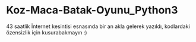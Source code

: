 # Koz-Maca-Batak-Oyunu_Python3

43 saatlik İnternet kesintisi esnasında bir an akla gelerek yazıldı, kodlardaki özensizlik için kusurabakmayın :)
